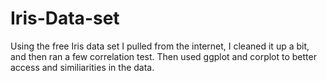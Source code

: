 # Iris-Data-set
Using the free Iris data set I pulled from the internet, I cleaned it up a bit, and then ran a few correlation test.
Then used ggplot and corplot to better access and similiarities in the data.

